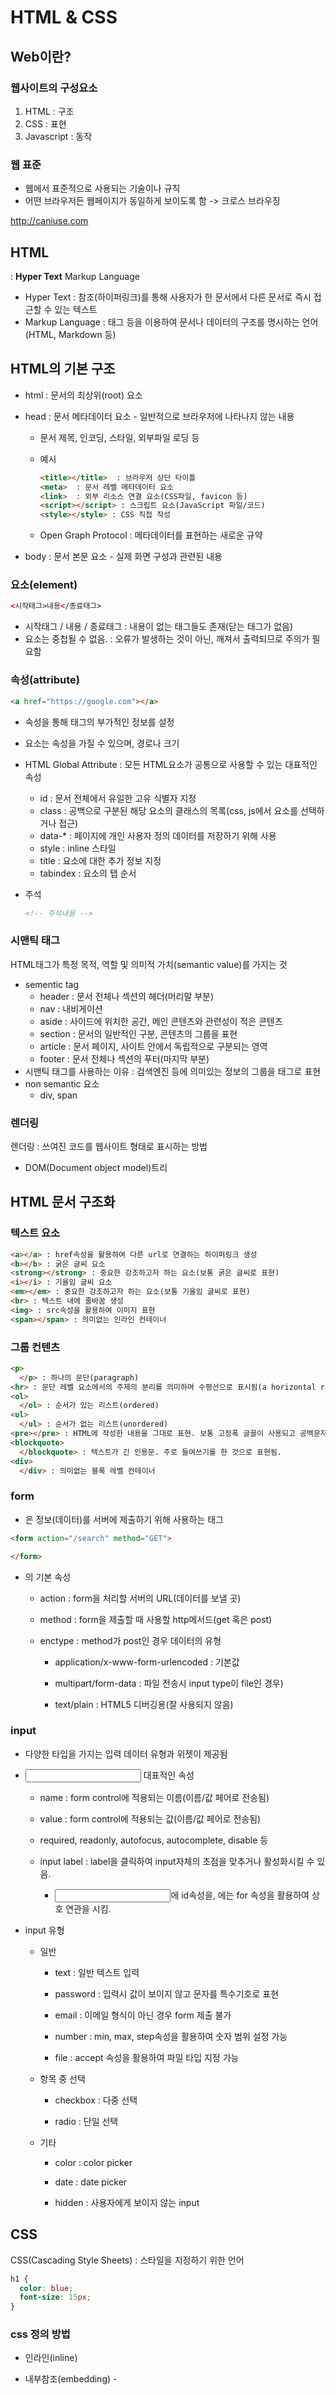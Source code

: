 # HTML & CSS

## Web이란?

### 웹사이트의 구성요소

1. HTML : 구조
2. CSS : 표현
3. Javascript : 동작

### 웹 표준

* 웹에서 표준적으로 사용되는 기술이나 규칙
* 어떤 브라우저든 웹페이지가 동일하게 보이도록 함 -> 크로스 브라우징

http://caniuse.com



## HTML

: **Hyper Text** Markup Language

- Hyper Text : 참조(하이퍼링크)를 통해 사용자가 한 문서에서 다른 문서로 즉시 접근할 수 있는 텍스트
- Markup Language : 태그 등을 이용하여 문서나 데이터의 구조를 명시하는 언어(HTML, Markdown 등)

## HTML의 기본 구조

* html : 문서의 최상위(root) 요소

* head : 문서 메타데이터 요소 - 일반적으로 브라우저에 나타나지 않는 내용

  * 문서 제목, 인코딩, 스타일, 외부파일 로딩 등

  * 예시

    ```html
    <title></title>  : 브라우저 상단 타이틀
    <meta>  : 문서 레벨 메타데이터 요소
    <link>  : 외부 리소스 연결 요소(CSS파일, favicon 등)
    <script></script> : 스크립트 요소(JavaScript 파일/코드)
    <style></style> : CSS 직접 작성
    ```

  * Open Graph Protocol : 메타데이터를 표현하는 새로운 규약

* body : 문서 본문 요소 - 실제 화면 구성과 관련된 내용

### 요소(element)

```html
<시작태그>내용</종료태그>
```

* 시작태그 / 내용 / 종료태그 : 내용이 없는 태그들도 존재(닫는 태그가 없음)
* 요소는 중첩될 수 없음. : 오류가 발생하는 것이 아닌, 깨져서 출력되므로 주의가 필요함

### 속성(attribute)

```html
<a href="https://google.com"></a>
```

* 속성을 통해 태그의 부가적인 정보를 설정

* 요소는 속성을 가질 수 있으며, 경로나 크기

* HTML Global Attribute : 모든 HTML요소가 공통으로 사용할 수 있는 대표적인 속성

  * id : 문서 전체에서 유일한 고유 식별자 지정
  * class : 공백으로 구분된 해당 요소의 클래스의 목록(css, js에서 요소를 선택하거나 접근)
  * data-* : 페이지에 개인 사용자 정의 데이터를 저장하기 위해 사용
  * style : inline 스타일
  * title : 요소에 대한 추가 정보 지정
  * tabindex : 요소의 탭 순서

* 주석

  ```html
  <!-- 주석내용 -->
  ```

### 시맨틱 태그

HTML태그가 특정 목적, 역할 및 의미적 가치(semantic value)를 가지는 것

* sementic tag
  * header : 문서 전체나 섹션의 헤더(머리말 부분)
  * nav : 내비게이션
  * aside : 사이드에 위치한 공간, 메인 콘텐츠와 관련성이 적은 콘텐츠
  * section : 문서의 일반적인 구분, 콘텐츠의 그룹을 표현
  * article : 문서 페이지, 사이트 안에서 독립적으로 구분되는 영역
  * footer : 문서 전체나 섹션의 푸터(마지막 부분)
* 시맨틱 태그를 사용하는 이유 : 검색엔진 등에 의미있는 정보의 그룹을 태그로 표현
* non semantic 요소
  * div, span

### 렌더링

렌더링 : 쓰여진 코드를 웹사이트 형태로 표시하는 방법

* DOM(Document object model)트리

## HTML 문서 구조화

### 텍스트 요소

```html
<a></a> : href속성을 활용하여 다른 url로 연결하는 하이퍼링크 생성
<b></b> : 굵은 글씨 요소
<strong></strong> : 중요한 강조하고자 하는 요소(보통 굵은 글씨로 표현)
<i></i> : 기울임 글씨 요소
<em></em> : 중요한 강조하고자 하는 요소(보통 기울임 글씨로 표현)
<br> : 텍스트 내에 줄바꿈 생성
<img> : src속성을 활용하여 이미지 표현
<span></span> : 의미없는 인라인 컨테이너
```

### 그룹 컨텐츠

```html
<p>
  </p> : 하나의 문단(paragraph)
<hr> : 문단 레벨 요소에서의 주제의 분리를 의미하며 수평선으로 표시됨(a horizontal rule)
<ol>
  </ol> : 순서가 있는 리스트(ordered)
<ul>
  </ul> : 순서가 없는 리스트(unordered)
<pre></pre> : HTML에 작성한 내용을 그대로 표현. 보통 고정폭 글꼴이 사용되고 공백문자를 유지
<blockquote>
  </blockquote> : 텍스트가 긴 인용문. 주로 들여쓰기를 한 것으로 표현됨.
<div>
  </div> : 의미없는 블록 레벨 컨테이너
```

### form

* <form>은 정보(데이터)를 서버에 제출하기 위해 사용하는 태그
```html
<form action="/search" method="GET">

</form>
```

* <form>의 기본 속성

  * action : form을 처리할 서버의 URL(데이터를 보낼 곳)

  * method : form을 제출할 때 사용할 http메서드(get 혹은 post)

  * enctype : method가 post인 경우 데이터의 유형

    * application/x-www-form-urlencoded : 기본값

    * multipart/form-data : 파일 전송시 input type이 file인 경우)

    * text/plain : HTML5 디버깅용(잘 사용되지 않음)

### input

* 다양한 타입을 가지는 입력 데이터 유형과 위젯이 제공됨

* <input> 대표적인 속성

  * name : form control에 적용되는 이름(이름/값 페어로 전송됨)

  * value : form control에 적용되는 값(이름/값 페어로 전송됨)

  * required, readonly, autofocus, autocomplete, disable 등

  * input label : label을 클릭하여 input자체의 초점을 맞추거나 활성화시킬 수 있음.

    * <input>에 id속성을, <label>에는 for 속성을 활용하여 상호 연관을 시킴.

* input 유형

  * 일반
    
    * text : 일반 텍스트 입력

    * password : 입력시 값이 보이지 않고 문자를 특수기호로 표현

    * email : 이메일 형식이 아닌 경우 form 제출 불가

    * number : min, max, step속성을 활용하여 숫자 범위 설정 가능

    * file : accept 속성을 활용하여 파일 타입 지정 가능

  * 항목 중 선택

    * checkbox : 다중 선택

    * radio : 단일 선택

  * 기타

    * color : color picker

    * date : date picker

    * hidden : 사용자에게 보이지 않는 input

## CSS

CSS(Cascading Style Sheets) : 스타일을 지정하기 위한 언어

```css
h1 {
  color: blue;
  font-size: 15px;
}
```

### css 정의 방법

* 인라인(inline) 

* 내부참조(embedding) - <style>

* 외부참조(link file) - 분리된 CSS파일

### 선택자(selector)

* 기본 선택자
  
  * 전체 선택자

  * 요소 선택자 : HTML태그를 직접 선택

  * 클래스 선택자 : 마침표 문자로 시작하며 해당 클래스가 적용된 항목을 선택

  * 아이디 선택자 : # 으로 시작하며, 해당 아이디가 적용된 항목을 선택

* 결합자(combinators)

  * 자손 결합자(공백) : selectorA 하위의 모든 selectorB 요소
  
  * 자식 결합자 : selectorA 바로 아래의 selectorB 요소

  * 일반 형제 결합자

  * 인접 형제 결합자

* 의사 클래스/요소(Pseudo class)

  * 링크, 동적 의사 클래스

  * 구조적 의사 클래스, 기타 의사 클래스, 의사 엘리먼트, 속성 선택자

  ### CSS 적용 우선순위

  1. 중요도(importance)

  2. 우선순위(specificity)

    * 범위가 좁을 수록 우선 적용된다.

  3. CSS 파일 로딩 순서

  ### CSS 상속

  CSS는 상속을 통해 부모 요소의 속성을 자식에게 상속한다.

  * 상속 되는 것, 되지 않는 것이 있다...

  ### CSS 기본 스타일

  * 크기 단위

    * 픽셀 : 고정적인 단위

    * % : 백분율 단위(가변적인 레이아웃)

    * em : 상속의 영향을 받으며, 배수단위, 요소에 지정된 사이즈에 상대적인 사이즈를 가짐

    * rem : 상속의 영향을 받지 않으며, 최상위 요소의 사이즈를 기준으로 배수 단위를 가짐

    * viewport : 디바이스의 viewport(유저 디바이스의 화면)를 기준으로 상대적인 사이즈가 결정됨.

      * vw, vh, vmin, vmax

  * 색상 단위

    * 색상 키워드 : red, blue, black 등

    * RGB : 16진수 또는 함수형 표기법을 사용

    * HSL : 색상, 채도, 명도를 통해 특정 색을 표현

  * CSS 문서표현

    * 텍스트 : 서체, 서체스타일, 자간, 단어간격, 행간

    * 컬러, 배경

    * 기타 : 목록, 표

### CSS Box Model

모든 요소는 네모(박스모델)이고, 위에서부터 아래로, 왼쪽에서 오른쪽으로 쌓인다.

* 구성

  1. margin : 테두리 바깥의 외부 여백, 배경색 지정 불가능
    ```css
    .margin {
      margin-top: 10px;
      margin-right: 10px;
      margin-bottom: 10px;
      margin-left: 10px;
    }
    ```

  2. border : 테두리 영역
    ```css
    .boader {
      margin: 10px;
      border-width: 2px;
      border-style: dashed;
      border-color: black;
    }
    ```

  3. padding : 테두리 안족의 내부여백 요소에 적용된 배경색, 이미지는 padding까지 적용
    ```css
    .margin-padding {
      margin: 10px;
      padding: 30px;
    }
    ```

  4. content : 그링나 이미지 등 요소의 실제 내용

### CSS Display

* display: block

  * 줄바꿈이 일어나는 요소

  * 화면크기 전체의 가로폭을 차지한다.

  * 블록 레벨 요소 안에 인라인 레벨 요소가 들어갈 수 있음.

* display: inline

  * 줄바꿈이 일어나지 않는 행의 일부 요소

  * content 너비만큼 가로 폭을 차지

  * width, height, margin-top, margin-bottom을 지정할 수 없다.

  * 상하 여백은 line-height로 지정한다.

* 블록 레벨 요소와 인라인 레벨 요소

  * 블록 : div, ul, ol, li, p, hr, form 등

  * 인라인 : span, a, img, input, label, b, em, i, strong 등

* display: inline-block

* display: None

### CSS Position

문서상에서 요소의 위치를 지정

1. static : 모든 태그의 기본 값(기준 위치)

* 좌표 프로퍼티(top, bottom, lest, right)를 사용하여 이동 가능한 것

  2. relative : 상대위치

  3. absolute : 절대위치

  4. fixed : 고정위치

  5. sticky : 스크롤에 따라 static -> fixed로 변경